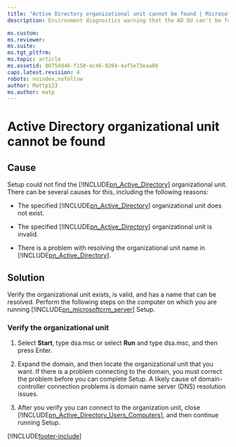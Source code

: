 ```yaml
---
title: "Active Directory organizational unit cannot be found | Microsoft Docs"
description: Environment diagnostics warning that the AD OU can't be found

ms.custom: 
ms.reviewer: 
ms.suite: 
ms.tgt_pltfrm: 
ms.topic: article
ms.assetid: 0075dd46-f150-4c46-9204-4af5e73eaa00
caps.latest.revision: 4
robots: noindex,nofollow
author: Mattp123
ms.author: matp
---
```

# Active Directory organizational unit cannot be found

## Cause
  
 Setup could not find the [!INCLUDE[pn_Active_Directory](../includes/pn-active-directory.md)] organizational unit. There can be several causes for this, including the following reasons:  
  
-   The specified [!INCLUDE[pn_Active_Directory](../includes/pn-active-directory.md)] organizational unit does not exist.  
  
-   The specified [!INCLUDE[pn_Active_Directory](../includes/pn-active-directory.md)] organizational unit is invalid.  
  
-   There is a problem with resolving the organizational unit name in [!INCLUDE[pn_Active_Directory](../includes/pn-active-directory.md)].  
  
 ## Solution
  
 Verify the organizational unit exists, is valid, and has a name that can be resolved. Perform the following steps on the computer on which you are running [!INCLUDE[pn_microsoftcrm_server](../includes/pn-microsoftcrm-server.md)] Setup.  
  
### Verify the organizational unit  
  
1.  Select **Start**, type dsa.msc or select **Run** and type dsa.msc, and then press Enter.  
  
2.  Expand the domain, and then locate the organizational unit that you want. If there is a problem connecting to the domain, you must correct the problem before you can complete Setup. A likely cause of domain-controller connection problems is domain name server (DNS) resolution issues.  
  
3.  After you verify you can connect to the organization unit, close [!INCLUDE[pn_Active_Directory_Users_Computers](../includes/pn-active-directory-users-computers.md)], and then continue running Setup.



[!INCLUDE[footer-include](../../../includes/footer-banner.md)]